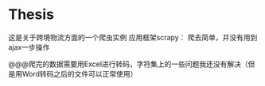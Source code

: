 # Thesis
这是关于跨境物流方面的一个爬虫实例
应用框架scrapy：
  爬去简单，并没有用到ajax一步操作
  
@@@爬完的数据需要用Excel进行转码，字符集上的一些问题我还没有解决（但是用Word转码之后的文件可以正常使用）
